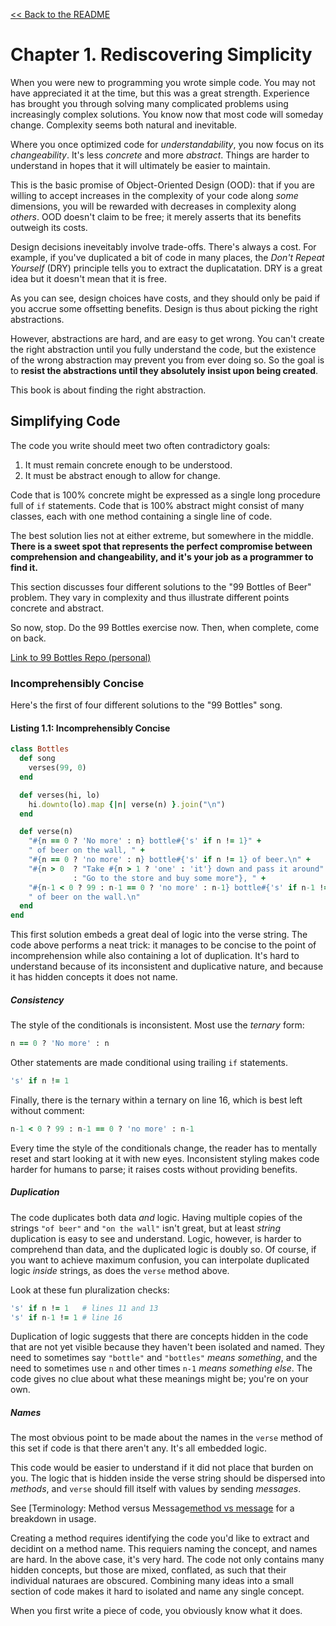 [&lt;&lt; Back to the README](README.md)

# Chapter 1. Rediscovering Simplicity

When you were new to programming you wrote simple code. You may not have appreciated
it at the time, but this was a great strength. Experience has brought you through
solving many complicated problems using increasingly complex solutions. You know
now that most code will someday change. Complexity seems both natural and inevitable.

Where you once optimized code for _understandability_, you now focus on its
_changeability_. It's less _concrete_ and more _abstract_. Things are harder to
understand in hopes that it will ultimately be easier to maintain.

This is the basic promise of Object-Oriented Design (OOD): that if you are willing
to accept increases in the complexity of your code along _some_ dimensions, you
will be rewarded with decreases in complexity along _others_. OOD doesn't claim
to be free; it merely asserts that its benefits outweigh its costs.

Design decisions ineveitably involve trade-offs. There's always a cost. For
example, if you've duplicated a bit of code in many places, the _Don't Repeat
Yourself_ (DRY) principle tells you to extract the duplicatation. DRY is a great
idea but it doesn't mean that it is free.

As you can see, design choices have costs, and they should only be paid if you
accrue some offsetting benefits. Design is thus about picking the right
abstractions.

However, abstractions are hard, and are easy to get wrong. You can't create the
right abstraction until you fully understand the code, but the existence of the
wrong abstraction may prevent you from ever doing so. So the goal is to **resist
the abstractions until they absolutely insist upon being created**.

This book is about finding the right abstraction.

## Simplifying Code

The code you write should meet two often contradictory goals:

1. It must remain concrete enough to be understood.
1. It must be abstract enough to allow for change.

Code that is 100% concrete might be expressed as a single long procedure full
of `if` statements. Code that is 100% abstract might consist of many classes,
each with one method containing a single line of code.

The best solution lies not at either extreme, but somewhere in the middle.
**There is a sweet spot that represents the perfect compromise between
comprehension and changeability, and it's your job as a programmer to find it.**

This section discusses four different solutions to the "99 Bottles of Beer" problem.
They vary in complexity and thus illustrate different points concrete and abstract.

So now, stop. Do the 99 Bottles exercise now. Then, when complete, come on back.

[Link to 99 Bottles Repo (personal)](https://gist.github.com/trueheart78/d39224ffd61a21021cd152b55d6560f8)

### Incomprehensibly Concise

Here's the first of four different solutions to the "99 Bottles" song.

#### Listing 1.1: Incomprehensibly Concise

```ruby
class Bottles
  def song
    verses(99, 0)
  end

  def verses(hi, lo)
    hi.downto(lo).map {|n| verse(n) }.join("\n")
  end

  def verse(n)
    "#{n == 0 ? 'No more' : n} bottle#{'s' if n != 1}" +
    " of beer on the wall, " +
    "#{n == 0 ? 'no more' : n} bottle#{'s' if n != 1} of beer.\n" +
    "#{n > 0  ? "Take #{n > 1 ? 'one' : 'it'} down and pass it around"
              : "Go to the store and buy some more"}, " +
    "#{n-1 < 0 ? 99 : n-1 == 0 ? 'no more' : n-1} bottle#{'s' if n-1 != 1}"+
    " of beer on the wall.\n"
  end
end
```

This first solution embeds a great deal of logic into the verse string. The code above
performs a neat trick: it manages to be concise to the point of incomprehension while also
containing a lot of duplication. It's hard to understand because of its inconsistent and
duplicative nature, and because it has hidden concepts it does not name.

##### Consistency

The style of the conditionals is inconsistent. Most use the _ternary_ form:

```ruby
n == 0 ? 'No more' : n
```

Other statements are made conditional using trailing `if` statements.

```ruby
's' if n != 1
```

Finally, there is the ternary within a ternary on line 16, which is best left without
comment:


```ruby
n-1 < 0 ? 99 : n-1 == 0 ? 'no more' : n-1
```

Every time the style of the conditionals change, the reader has to mentally reset and start looking
at it with new eyes. Inconsistent styling makes code harder for humans to parse; it raises costs
without providing benefits.

##### Duplication

The code duplicates both data _and_ logic. Having multiple copies of the strings `"of beer"` and
`"on the wall"` isn't great, but at least _string_ duplication is easy to see and understand.
Logic, however, is harder to comprehend than data, and the duplicated logic is doubly so. Of
course, if you want to achieve maximum confusion, you can interpolate duplicated logic _inside_
strings, as does the `verse` method above.

Look at these fun pluralization checks:

```ruby
's' if n != 1   # lines 11 and 13
's' if n-1 != 1 # line 16
```

Duplication of logic suggests that there are concepts hidden in the code that are not yet
visible because they haven't been isolated and named. They need to sometimes say `"bottle"` and
`"bottles"` _means something_, and the need to sometimes use `n` and other times `n-1` _means
something else_. The code gives no clue about what these meanings might be; you're on your own.

##### Names

The most obvious point to be made about the names in the `verse` method of this set if code is that
there aren't any. It's all embedded logic.

This code would be easier to understand if it did not place that burden on you. The logic that is
hidden inside the verse string should be dispersed into _methods_, and `verse` should fill itself
with values by sending _messages_.

See [Terminology: Method versus Message[method vs message] for a breakdown in usage.

Creating a method requires identifying the code you'd like to extract and decidint on a method
name. This requiers naming the concept, and names are hard. In the above case, it's very hard. The
code not only contains many hidden concepts, but those are mixed, conflated, as such that their
individual naturaes are obscured. Combining many ideas into a small section of code makes it hard to
isolated and name any single concept.

When you first write a piece of code, you obviously know what it does. 



[method vs message]: method-vs-message.md
